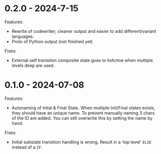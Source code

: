 0.2.0 - 2024-7-15
====

Features:
* Rewrite of codewriter; cleaner output and easier to add different/variant languages.
* Proto of Python output (not finished yet)

Fixes:
* External self tranistion composite state goes to InActive when multiple levels deep are used.

0.1.0 - 2024-07-08
=====

Features:
* Autonaming of Intial & Final State. When multiple Init/Final states exists, they should have an unique name. To prevent manually naming 3 chars of the ID are added. You can still overwrite this by setting the name by hand.

Fixes:
* Initial substate transition handling is wrong. Result in a 'top level' `ELSE` instead of a `IF`.
